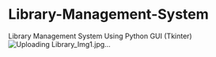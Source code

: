 # Library-Management-System
Library Management System Using Python GUI (Tkinter) 
![Uploading Library_Img1.jpg…]()
